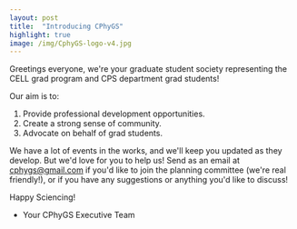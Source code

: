 ```yaml
---
layout: post
title:  "Introducing CPhyGS"
highlight: true
image: /img/CphyGS-logo-v4.jpg
---
```


Greetings everyone, we're your graduate student society representing
the CELL grad program and CPS department grad students!

Our aim is to:  
1. Provide professional development opportunities.  
2. Create a strong sense of community.  
3. Advocate on behalf of grad students.  

We have a lot of events in the works, and we'll keep you updated as they develop.
But we'd love for you to help us! Send as an email at cphygs@gmail.com if you'd
like to join the planning committee (we're real friendly!), or if you have any
suggestions or anything you'd like to discuss!

Happy Sciencing!
- Your CPhyGS Executive Team
